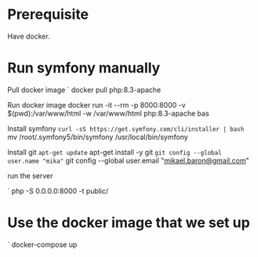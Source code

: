 

# Prerequisite

Have docker.

# Run symfony manually


Pull docker image
` docker pull php:8.3-apache

Run docker image
docker run -it --rm -p 8000:8000 -v $(pwd):/var/www/html -w /var/www/html php:8.3-apache bas

Install symfony
` curl -sS https://get.symfony.com/cli/installer | bash
` mv /root/.symfony5/bin/symfony /usr/local/bin/symfony

Install git
` apt-get update
` apt-get install -y git
` git config --global user.name "mika"
` git config --global user.email "mikael.baron@gmail.com"

run the server

` php -S 0.0.0.0:8000 -t public/





# Use the docker image that we set up

` docker-compose up